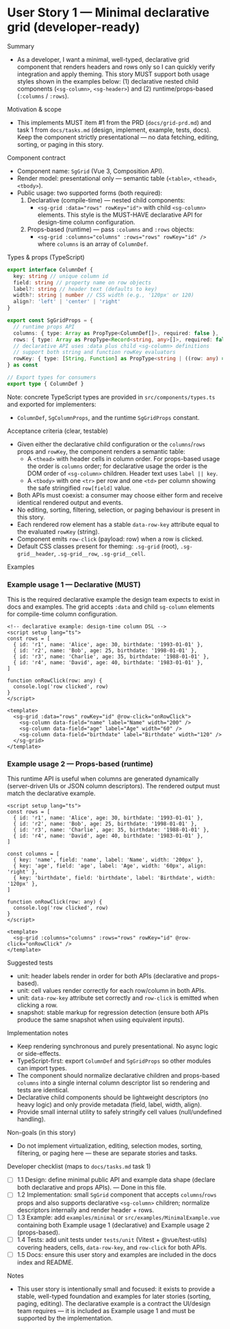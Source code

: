 # User Story 1 — Minimal declarative grid (developer-ready)

Summary

- As a developer, I want a minimal, well-typed, declarative grid component that renders headers and rows only so I can quickly verify integration and apply theming. This story MUST support both usage styles shown in the examples below: (1) declarative nested child components (`<sg-column>`, `<sg-header>`) and (2) runtime/props-based (`:columns` / `:rows`).

Motivation & scope

- This implements MUST item #1 from the PRD (`docs/grid-prd.md`) and task 1 from `docs/tasks.md` (design, implement, example, tests, docs). Keep the component strictly presentational — no data fetching, editing, sorting, or paging in this story.

Component contract

- Component name: `SgGrid` (Vue 3, Composition API).
- Render model: presentational only — semantic table (`<table>`, `<thead>`, `<tbody>`).
- Public usage: two supported forms (both required):
  1. Declarative (compile-time) — nested child components:
     - `<sg-grid :data="rows" rowKey="id">` with child `<sg-column>` elements. This style is the MUST-HAVE declarative API for design-time column configuration.
  2. Props-based (runtime) — pass `:columns` and `:rows` objects:
     - `<sg-grid :columns="columns" :rows="rows" rowKey="id" />` where `columns` is an array of `ColumnDef`.

Types & props (TypeScript)

```ts
export interface ColumnDef {
  key: string // unique column id
  field: string // property name on row objects
  label?: string // header text (defaults to key)
  width?: string | number // CSS width (e.g., '120px' or 120)
  align?: 'left' | 'center' | 'right'
}

export const SgGridProps = {
  // runtime props API
  columns: { type: Array as PropType<ColumnDef[]>, required: false },
  rows: { type: Array as PropType<Record<string, any>[]>, required: false },
  // declarative API uses :data plus child <sg-column> definitions
  // support both string and function rowKey evaluators
  rowKey: { type: [String, Function] as PropType<string | ((row: any) => string)>, required: true },
} as const

// Export types for consumers
export type { ColumnDef }
```

Note: concrete TypeScript types are provided in `src/components/types.ts` and exported for implementers:

- `ColumnDef`, `SgColumnProps`, and the runtime `SgGridProps` constant.

Acceptance criteria (clear, testable)

- Given either the declarative child configuration or the `columns`/`rows` props and `rowKey`, the component renders a semantic table:
  - A `<thead>` with header cells in column order. For props-based usage the order is `columns` order; for declarative usage the order is the DOM order of `<sg-column>` children. Header text uses `label || key`.
  - A `<tbody>` with one `<tr>` per row and one `<td>` per column showing the safe stringified `row[field]` value.
- Both APIs must coexist: a consumer may choose either form and receive identical rendered output and events.
- No editing, sorting, filtering, selection, or paging behaviour is present in this story.
- Each rendered row element has a stable `data-row-key` attribute equal to the evaluated `rowKey` (string).
- Component emits `row-click` (payload: row) when a row is clicked.
- Default CSS classes present for theming: `.sg-grid` (root), `.sg-grid__header`, `.sg-grid__row`, `.sg-grid__cell`.

Examples

### Example usage 1 — Declarative (MUST)

This is the required declarative example the design team expects to exist in docs and examples. The grid accepts `:data` and child `sg-column` elements for compile-time column configuration.

```vue
<!-- declarative example: design-time column DSL -->
<script setup lang="ts">
const rows = [
  { id: 'r1', name: 'Alice', age: 30, birthdate: '1993-01-01' },
  { id: 'r2', name: 'Bob', age: 25, birthdate: '1998-01-01' },
  { id: 'r3', name: 'Charlie', age: 35, birthdate: '1988-01-01' },
  { id: 'r4', name: 'David', age: 40, birthdate: '1983-01-01' },
]

function onRowClick(row: any) {
  console.log('row clicked', row)
}
</script>

<template>
  <sg-grid :data="rows" rowKey="id" @row-click="onRowClick">
    <sg-column data-field="name" label="Name" width="200" />
    <sg-column data-field="age" label="Age" width="60" />
    <sg-column data-field="birthdate" label="Birthdate" width="120" />
  </sg-grid>
</template>
```

### Example usage 2 — Props-based (runtime)

This runtime API is useful when columns are generated dynamically (server-driven UIs or JSON column descriptors). The rendered output must match the declarative example.

```vue
<script setup lang="ts">
const rows = [
  { id: 'r1', name: 'Alice', age: 30, birthdate: '1993-01-01' },
  { id: 'r2', name: 'Bob', age: 25, birthdate: '1998-01-01' },
  { id: 'r3', name: 'Charlie', age: 35, birthdate: '1988-01-01' },
  { id: 'r4', name: 'David', age: 40, birthdate: '1983-01-01' },
]

const columns = [
  { key: 'name', field: 'name', label: 'Name', width: '200px' },
  { key: 'age', field: 'age', label: 'Age', width: '60px', align: 'right' },
  { key: 'birthdate', field: 'birthdate', label: 'Birthdate', width: '120px' },
]

function onRowClick(row: any) {
  console.log('row clicked', row)
}
</script>

<template>
  <sg-grid :columns="columns" :rows="rows" rowKey="id" @row-click="onRowClick" />
</template>
```

Suggested tests

- unit: header labels render in order for both APIs (declarative and props-based).
- unit: cell values render correctly for each row/column in both APIs.
- unit: `data-row-key` attribute set correctly and `row-click` is emitted when clicking a row.
- snapshot: stable markup for regression detection (ensure both APIs produce the same snapshot when using equivalent inputs).

Implementation notes

- Keep rendering synchronous and purely presentational. No async logic or side-effects.
- TypeScript-first: export `ColumnDef` and `SgGridProps` so other modules can import types.
- The component should normalize declarative children and props-based `columns` into a single internal column descriptor list so rendering and tests are identical.
- Declarative child components should be lightweight descriptors (no heavy logic) and only provide metadata (field, label, width, align).
- Provide small internal utility to safely stringify cell values (null/undefined handling).

Non-goals (in this story)

- Do not implement virtualization, editing, selection modes, sorting, filtering, or paging here — these are separate stories and tasks.

Developer checklist (maps to `docs/tasks.md` task 1)

- [ ] 1.1 Design: define minimal public API and example data shape (declare both declarative and props APIs). — Done in this file.
- [ ] 1.2 Implementation: small `SgGrid` component that accepts `columns`/`rows` props and also supports declarative `<sg-column>` children; normalize descriptors internally and render header + rows.
- [ ] 1.3 Example: add `examples/minimal` or `src/examples/MinimalExample.vue` containing both Example usage 1 (declarative) and Example usage 2 (props-based).
- [ ] 1.4 Tests: add unit tests under `tests/unit` (Vitest + @vue/test-utils) covering headers, cells, `data-row-key`, and `row-click` for both APIs.
- [ ] 1.5 Docs: ensure this user story and examples are included in the docs index and README.

Notes

- This user story is intentionally small and focused: it exists to provide a stable, well-typed foundation and examples for later stories (sorting, paging, editing). The declarative example is a contract the UI/design team requires — it is included as Example usage 1 and must be supported by the implementation.
